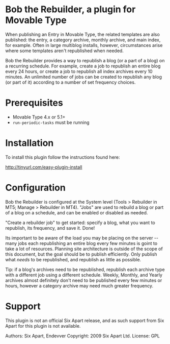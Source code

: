 # Bob the Rebuilder, a plugin for Movable Type

When publishing an Entry in Movable Type, the related templates are also
published: the entry, a category archive, monthly archive, and main index, for
example. Often in large multiblog installs, however, circumstances arise where
some templates aren't republished when needed.

Bob the Rebuilder provides a way to republish a blog (or a part of a blog) on a
recurring schedule. For example, create a job to republish an entire blog every
24 hours, or create a job to republish all index archives every 10 minutes. An
unlimited number of jobs can be created to republish any blog (or part of it)
according to a number of set frequency choices.


# Prerequisites

* Movable Type 4.x or 5.1+
* `run-periodic-tasks` must be running


# Installation

To install this plugin follow the instructions found here:

http://tinyurl.com/easy-plugin-install


# Configuration

Bob the Rebuilder is configured at the System level (Tools > Rebuilder in MT5;
Manage > Rebuilder in MT4). "Jobs" are used to rebuild a blog or part of a blog
on a schedule, and can be enabled or disabled as needed.

"Create a rebuilder job" to get started: specify a blog, what you want to
republish, its frequency, and save it. Done!

Its important to be aware of the load you may be placing on the server -- many
jobs each republishing an entire blog every few minutes is goint to take a lot
of resources. Planning site architecture is outside of the scope of this
document, but the goal should be to publish efficiently. Only publish what
*needs* to be republished, and republish as little as possible.

Tip: if a blog's archives need to be republished, republish each archive type
with a different job using a different schedule. Weekly, Monthly, and Yearly
archives almost definitely don't need to be published every few minutes or
hours, however a category archive may need much greater frequency.


# Support

This plugin is not an official Six Apart release, and as such support from Six
Apart for this plugin is not available.

Authors: Six Apart, Endevver
Copyright: 2009 Six Apart Ltd.
License: GPL
